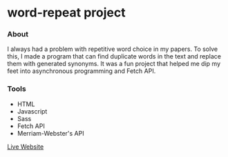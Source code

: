 # word-repeat project

### About 
I always had a problem with repetitive word choice in my papers. To solve this, I made a program that can find duplicate words in the text and replace them with generated synonyms. It was a fun project that helped me dip my feet into asynchronous programming and Fetch API.

### Tools
- HTML
- Javascript
- Sass
- Fetch API
- Merriam-Webster's API

[Live Website](https://dustnvan.github.io/word-repeat/)
